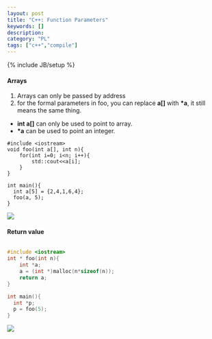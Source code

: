 ```yaml
--- 
layout: post 
title: "C++: Function Parameters" 
keywords: [] 
description: 
category: "PL"
tags: ["c++","compile"]
--- 
```

{% include JB/setup %}


#### Arrays
1. Arrays can only be passed by address
2. for the formal parameters in foo, you can replace **a[]** with **\*a**, it
   still means the same thing. 
- **int a[]** can only be used to point to array.
- **\*a** can be used to point an integer.


```code
#include <iostream>
void foo(int a[], int n){
    for(int i=0; i<n; i++){
        std::cout<<a[i];
    }
}

int main(){
  int a[5] = {2,4,1,6,4};
  foo(a, 5);
}
```
 
<img src="{{IMAGE_PATH}}/pl-cpp-function-parameter-array.png">


#### Return value
```cpp

#include <iostream>
int * foo(int n){
    int *a;
    a = (int *)malloc(n*sizeof(n));
    return a;
}

int main(){
  int *p;
  p = foo(5);
}
```
<img src="{{IMAGE_PATH}}/pl-cpp-function-parameter-array-return-value.png">


